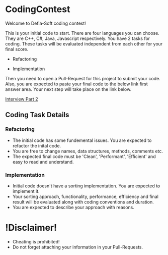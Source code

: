 # CodingContest

Welcome to Defia-Soft coding contest!

This is your initial code to start. There are four languages you can choose. They are C++, C#, Java, Javascript respectively.
You have 2 tasks for coding. These tasks will be evaluated independent from each other for your final score.

- Refactoring

- Implementation

Then you need to open a Pull-Request for this project to submit your code. 
Also, you are expected to paste your final code to the below link first answer area.
Your next step will take place on the link below.

[Interview Part 2](https://www.interviewzen.com/apply/QKNVWP)


## Coding Task Details ##
### Refactoring ###
- The initial code has some fundemental issues. You are expected to refactor the inital code.
- You are free to change names, data structures, methods, comments etc.
- The expected final code must be 'Clean', 'Performant', 'Efficient' and easy to read and understand.

### Implementation ###
- Initial code doesn't have a sorting implementation. You are expected to implement it.
- Your sorting approach, functionality, performance, efficiency and final result will be evaluated along with coding conventions and duration.
- You are expected to describe your approach with reasons.

# !Disclaimer! #
- Cheating is prohibited!
- Do not forget attaching your information in your Pull-Requests.

